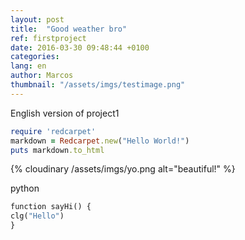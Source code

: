 ```yaml
---
layout: post
title:  "Good weather bro"
ref: firstproject
date: 2016-03-30 09:48:44 +0100
categories: 
lang: en
author: Marcos
thumbnail: "/assets/imgs/testimage.png"
---
```

English version of project1

``` ruby
require 'redcarpet'
markdown = Redcarpet.new("Hello World!")
puts markdown.to_html
```
{% cloudinary /assets/imgs/yo.png alt="beautiful!" %}

python

``` python
function sayHi() {
clg("Hello")
}
```